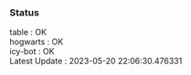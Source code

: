 ### Status


table : OK  
hogwarts : OK  
icy-bot : OK  
Latest Update : 2023-05-20 22:06:30.476331
